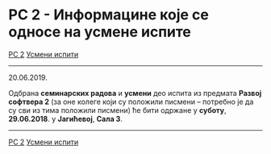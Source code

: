 # РС 2 - Информацине које се односе на усмене испите

[РС 2](../../README.md) [Усмени испити](../README.md)

---

20.06.2019.

Одбрана **семинарских радова** и **усмени** део испита из предмата **Развој софтвера 2** (за оне колеге који су положили писмени – потребно је да су сви из тима положили писмени) ће бити одржане у **суботу**, **29.06.2018**. у **Јагићевој**, **Сала 3**.

---

[РС 2](../../README.md) [Усмени испити](../README.md)
